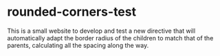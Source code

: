 # rounded-corners-test
This is a small website to develop and test a new directive that will automatically adapt the border radius of the children to match that of the parents, calculating all the spacing along the way.
